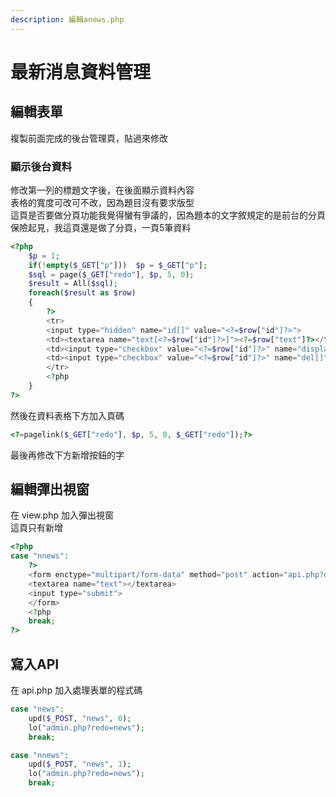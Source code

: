```yaml
---
description: 編輯anews.php
---
```


# 最新消息資料管理

## 編輯表單
複製前面完成的後台管理頁，貼過來修改

### 顯示後台資料

修改第一列的標題文字後，在後面顯示資料內容  
表格的寬度可改可不改，因為題目沒有要求版型  
這頁是否要做分頁功能我覺得蠻有爭議的，因為題本的文字敘規定的是前台的分頁  
保險起見，我這頁還是做了分頁，一頁5筆資料
```php
<?php
	$p = 1;
	if(!empty($_GET["p"]))	$p = $_GET["p"];
	$sql = page($_GET["redo"], $p, 5, 0);
	$result = All($sql);
	foreach($result as $row)
	{
		?>
		<tr>
		<input type="hidden" name="id[]" value="<?=$row["id"]?>">
		<td><textarea name="text[<?=$row["id"]?>]"><?=$row["text"]?></textarea></td>
		<td><input type="checkbox" value="<?=$row["id"]?>" name="display[]" <?=($row["display"])?"checked":""?>></td>
		<td><input type="checkbox" value="<?=$row["id"]?>" name="del[]"></td>
		</tr>
		<?php
	}
?>
```
然後在資料表格下方加入頁碼
```php
<?=pagelink($_GET["redo"], $p, 5, 0, $_GET["redo"]);?>
```
最後再修改下方新增按鈕的字

## 編輯彈出視窗
在 view.php 加入彈出視窗  
這頁只有新增
```php
<?php
case "nnews":
	?>
	<form enctype="multipart/form-data" method="post" action="api.php?do=<?=$_GET["do"]?>">
	<textarea name="text"></textarea>
	<input type="submit">
	</form>
	<?php
	break;
?>
```

## 寫入API
在 api.php 加入處理表單的程式碼  
```php
case "news":
	upd($_POST, "news", 0);
	lo("admin.php?redo=news");
	break;

case "nnews":
	upd($_POST, "news", 1);
	lo("admin.php?redo=news");
	break;
```